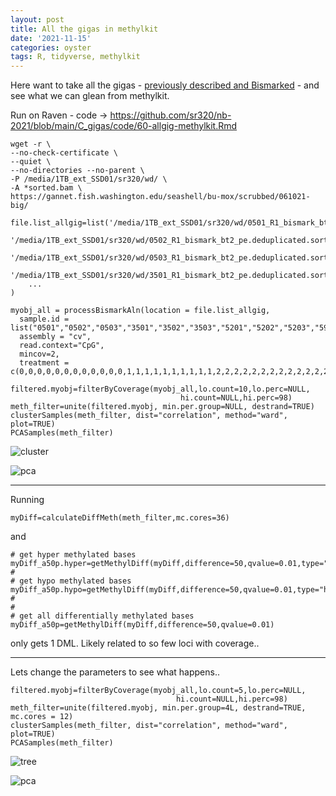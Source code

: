 ```yaml
---
layout: post
title: All the gigas in methylkit
date: '2021-11-15'
categories: oyster
tags: R, tidyverse, methylkit
---
```


Here want to take all the gigas - [previously described and Bismarked](https://sr320.github.io/Gigome/) - and see what we can glean from methylkit.

Run on Raven - code -> https://github.com/sr320/nb-2021/blob/main/C_gigas/code/60-allgig-methylkit.Rmd

```
wget -r \
--no-check-certificate \
--quiet \
--no-directories --no-parent \
-P /media/1TB_ext_SSD01/sr320/wd/ \
-A *sorted.bam \
https://gannet.fish.washington.edu/seashell/bu-mox/scrubbed/061021-big/
```

```
file.list_allgig=list('/media/1TB_ext_SSD01/sr320/wd/0501_R1_bismark_bt2_pe.deduplicated.sorted.bam',
                '/media/1TB_ext_SSD01/sr320/wd/0502_R1_bismark_bt2_pe.deduplicated.sorted.bam',
                '/media/1TB_ext_SSD01/sr320/wd/0503_R1_bismark_bt2_pe.deduplicated.sorted.bam',
                '/media/1TB_ext_SSD01/sr320/wd/3501_R1_bismark_bt2_pe.deduplicated.sorted.bam',
    ...
)
```

```
myobj_all = processBismarkAln(location = file.list_allgig,
  sample.id = list("0501","0502","0503","3501","3502","3503","5201","5202","5203","5901","5902","5903","zr3534_10","zr3534_1","zr3534_2","zr3534_3","zr3534_4","zr3534_5","zr3534_6","zr3534_7","zr3534_8","zr3534_9","zr3644_10","zr3644_11","zr3644_12","zr3644_13","zr3644_14","zr3644_15","zr3644_16","zr3644_17","zr3644_18","zr3644_19","zr3644_1","zr3644_20","zr3644_21","zr3644_22","zr3644_23","zr3644_24","zr3644_2","zr3644_3","zr3644_4","zr3644_5","zr3644_6","zr3644_7","zr3644_8","zr3644_9","zrtg3616_1","zrtg3616_2","zrtg3616_3","zrtg3616_4","zrtg3616_5","zrtg3616_6","zrtg3616_7","zrtg3616_8"),
  assembly = "cv",
  read.context="CpG",
  mincov=2,
  treatment = c(0,0,0,0,0,0,0,0,0,0,0,0,1,1,1,1,1,1,1,1,1,1,2,2,2,2,2,2,2,2,2,2,2,2,2,2,2,2,2,2,2,2,2,2,2,2,3,3,3,3,3,3,3,3))
```

```
filtered.myobj=filterByCoverage(myobj_all,lo.count=10,lo.perc=NULL,
                                      hi.count=NULL,hi.perc=98)
meth_filter=unite(filtered.myobj, min.per.group=NULL, destrand=TRUE)
clusterSamples(meth_filter, dist="correlation", method="ward", plot=TRUE)
PCASamples(meth_filter)
```

![cluster](http://gannet.fish.washington.edu/seashell/snaps/Skitch_2021-11-15_15-47-04.png)

![pca](http://gannet.fish.washington.edu/seashell/snaps/nb-2021__8TB_HDD_01__RStudio_Server_2021-11-15_15-48-04.png)

---

Running



```
myDiff=calculateDiffMeth(meth_filter,mc.cores=36)
```
and

```
# get hyper methylated bases
myDiff_a50p.hyper=getMethylDiff(myDiff,difference=50,qvalue=0.01,type="hyper")
#
# get hypo methylated bases
myDiff_a50p.hypo=getMethylDiff(myDiff,difference=50,qvalue=0.01,type="hypo")
#
#
# get all differentially methylated bases
myDiff_a50p=getMethylDiff(myDiff,difference=50,qvalue=0.01)
```

only gets 1 DML. Likely related to so few loci with coverage..

---

Lets change the parameters to see what happens..

```
filtered.myobj=filterByCoverage(myobj_all,lo.count=5,lo.perc=NULL,
                                     hi.count=NULL,hi.perc=98)
meth_filter=unite(filtered.myobj, min.per.group=4L, destrand=TRUE, mc.cores = 12)
clusterSamples(meth_filter, dist="correlation", method="ward", plot=TRUE)
PCASamples(meth_filter)
```

![tree](https://gannet.fish.washington.edu/seashell/snaps/nb-2021__8TB_HDD_01__RStudio_Server_2021-11-16_08-23-07.png)

![pca](https://gannet.fish.washington.edu/seashell/snaps/nb-2021__8TB_HDD_01__RStudio_Server_2021-11-16_08-24-03.png)
